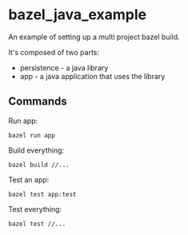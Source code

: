 # bazel_java_example

An example of setting up a multi project bazel build.

It's composed of two parts:
* persistence - a java library
* app - a java application that uses the library

## Commands

Run app:

```
bazel run app
```

Build everything:

```
bazel build //...
```

Test an app:

```
bazel test app:test
```

Test everything:

```
bazel test //...
```
